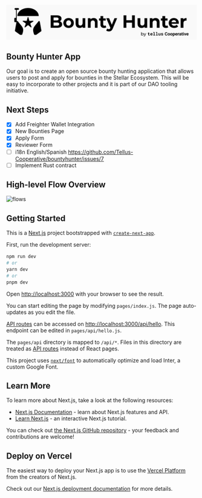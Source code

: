 ![logo](https://github.com/Tellus-Cooperative/bountyhunter/blob/main/public/bhlogo.png?raw=true)

## Bounty Hunter App

Our goal is to create an open source bounty hunting application that allows users to post and apply for bounties in the Stellar Ecosystem. This will be easy to incorporate to other projects and it is part of our DAO tooling initiative.

## Next Steps

- [x] Add Freighter Wallet Integration
- [x] New Bounties Page
- [x] Apply Form
- [x] Reviewer Form 
- [ ] i18n English/Spanish https://github.com/Tellus-Cooperative/bountyhunter/issues/7
- [ ] Implement Rust contract

## High-level Flow Overview

![flows](https://file.notion.so/f/s/fa1861e1-1e74-48d7-8dd5-5cb35557d270/bountyflows.jpg?id=e34d3768-cc52-4f6f-a404-d366bb84ab38&table=block&spaceId=b1beb753-ca01-4fff-a2bc-25d8e01b43a8&expirationTimestamp=1678757328423&signature=b6oVMwmGYrHNLiNal8n15MpW74NLvlbCwU5i-W87ZCo&downloadName=bountyflows.jpg)

## Getting Started

This is a [Next.js](https://nextjs.org/) project bootstrapped with [`create-next-app`](https://github.com/vercel/next.js/tree/canary/packages/create-next-app).

First, run the development server:

```bash
npm run dev
# or
yarn dev
# or
pnpm dev
```

Open [http://localhost:3000](http://localhost:3000) with your browser to see the result.

You can start editing the page by modifying `pages/index.js`. The page auto-updates as you edit the file.

[API routes](https://nextjs.org/docs/api-routes/introduction) can be accessed on [http://localhost:3000/api/hello](http://localhost:3000/api/hello). This endpoint can be edited in `pages/api/hello.js`.

The `pages/api` directory is mapped to `/api/*`. Files in this directory are treated as [API routes](https://nextjs.org/docs/api-routes/introduction) instead of React pages.

This project uses [`next/font`](https://nextjs.org/docs/basic-features/font-optimization) to automatically optimize and load Inter, a custom Google Font.

## Learn More

To learn more about Next.js, take a look at the following resources:

- [Next.js Documentation](https://nextjs.org/docs) - learn about Next.js features and API.
- [Learn Next.js](https://nextjs.org/learn) - an interactive Next.js tutorial.

You can check out [the Next.js GitHub repository](https://github.com/vercel/next.js/) - your feedback and contributions are welcome!

## Deploy on Vercel

The easiest way to deploy your Next.js app is to use the [Vercel Platform](https://vercel.com/new?utm_medium=default-template&filter=next.js&utm_source=create-next-app&utm_campaign=create-next-app-readme) from the creators of Next.js.

Check out our [Next.js deployment documentation](https://nextjs.org/docs/deployment) for more details.
